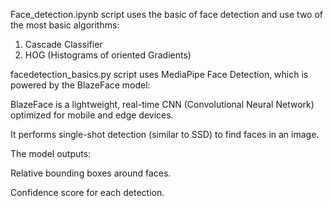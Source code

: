 Face_detection.ipynb script uses the basic of face detection and use two of the most basic algorithms: 
1. Cascade Classifier
2. HOG (Histograms of oriented Gradients)


facedetection_basics.py script uses MediaPipe Face Detection, which is powered by the BlazeFace model:

BlazeFace is a lightweight, real-time CNN (Convolutional Neural Network) optimized for mobile and edge devices.

It performs single-shot detection (similar to SSD) to find faces in an image.

The model outputs:

Relative bounding boxes around faces.

Confidence score for each detection.

